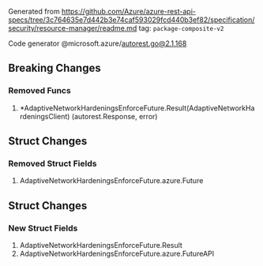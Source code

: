 Generated from https://github.com/Azure/azure-rest-api-specs/tree/3c764635e7d442b3e74caf593029fcd440b3ef82/specification/security/resource-manager/readme.md tag: `package-composite-v2`

Code generator @microsoft.azure/autorest.go@2.1.168

## Breaking Changes

### Removed Funcs

1. *AdaptiveNetworkHardeningsEnforceFuture.Result(AdaptiveNetworkHardeningsClient) (autorest.Response, error)

## Struct Changes

### Removed Struct Fields

1. AdaptiveNetworkHardeningsEnforceFuture.azure.Future

## Struct Changes

### New Struct Fields

1. AdaptiveNetworkHardeningsEnforceFuture.Result
1. AdaptiveNetworkHardeningsEnforceFuture.azure.FutureAPI
